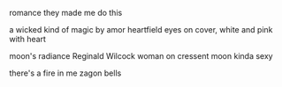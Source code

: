 romance
they made me do this

a wicked kind of magic by amor heartfield
	eyes on cover, white and pink with heart

moon's radiance Reginald Wilcock
	woman on cressent moon kinda sexy

there's a fire in me zagon bells

